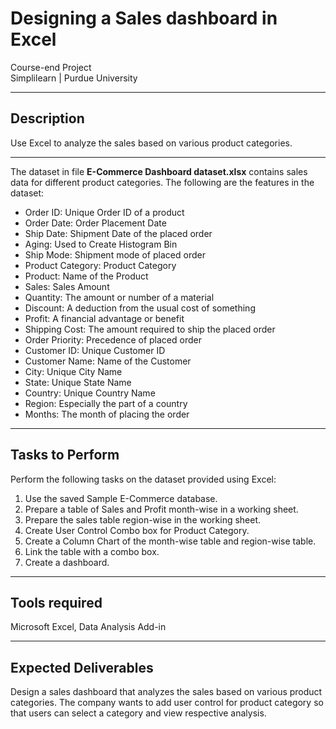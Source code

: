 # Designing a Sales dashboard in Excel

Course-end Project  
Simplilearn | Purdue University

---

## Description

Use Excel to analyze the sales based on various product categories.

---

The dataset in file **E-Commerce Dashboard dataset.xlsx** contains sales data for different product categories. The following are the features in the dataset:

- Order ID: Unique Order ID of a product
- Order Date: Order Placement Date
- Ship Date: Shipment Date of the placed order
- Aging: Used to Create Histogram Bin
- Ship Mode: Shipment mode of placed order
- Product Category: Product Category
- Product: Name of the Product
- Sales: Sales Amount
- Quantity: The amount or number of a material
- Discount: A deduction from the usual cost of something
- Profit: A financial advantage or benefit
- Shipping Cost: The amount required to ship the placed order
- Order Priority: Precedence of placed order
- Customer ID: Unique Customer ID
- Customer Name: Name of the Customer
- City: Unique City Name
- State: Unique State Name
- Country: Unique Country Name
- Region: Especially the part of a country
- Months: The month of placing the order

---

## Tasks to Perform

Perform the following tasks on the dataset provided using Excel:

1. Use the saved Sample E-Commerce database.
2. Prepare a table of Sales and Profit month-wise in a working sheet.
3. Prepare the sales table region-wise in the working sheet.
4. Create User Control Combo box for Product Category.
5. Create a Column Chart of the month-wise table and region-wise table.
6. Link the table with a combo box.
7. Create a dashboard.

---

## Tools required

Microsoft Excel, Data Analysis Add-in

---

## Expected Deliverables

Design a sales dashboard that analyzes the sales based on various product categories. The company wants to add user control for product category so that users can select a category and view respective analysis.
